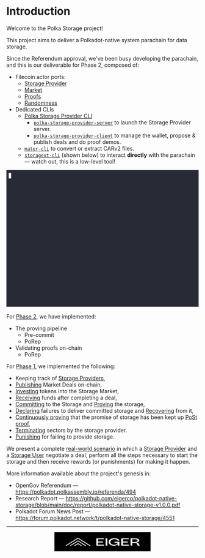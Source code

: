 # Introduction

Welcome to the Polka Storage project!

This project aims to deliver a Polkadot-native system parachain for data storage.

Since the Referendum approval, we've been busy developing the parachain,
and this is our deliverable for Phase 2, composed of:

- Filecoin actor ports:
  - [Storage Provider](./architecture/pallets/storage-provider.md)
  - [Market](./architecture/pallets/market.md)
  - [Proofs](./architecture/pallets/proofs.md)
  - [Randomness](./architecture/pallets/randomness.md)
- Dedicated CLIs
  - [Polka Storage Provider CLI](./storage-provider-cli/index.md)
    - [`polka-storage-provider-server`](./storage-provider-cli/server.md) to launch the Storage Provider server.
    - [`polka-storage-provider-client`](./storage-provider-cli/client/index.md) to manage the wallet, propose & publish deals and do proof demos.
  - [`mater-cli`](./mater-cli/index.md) to convert or extract CARv2 files.
  - [`storagext-cli`](./storagext-cli/index.md) (shown below) to interact **directly** with the parachain — watch out, this is a low-level tool!

<p>
    <img
        src="images/showcase/cli_basic.gif"
        alt="Polka Storage CLI tooling showcase">
</p>

For [Phase 2](https://polkadot.polkassembly.io/referenda/1150), we have implemented:

<!-- TODO(8/11): finish this with input from the team -->

- The proving pipeline
  - Pre-commit
  - PoRep
- Validating proofs on-chain
  - PoRep

For [Phase 1](https://polkadot.polkassembly.io/referenda/494), we implemented the following:

- Keeping track of [Storage Providers](./glossary.md#storage-provider),
- [Publishing](./architecture/pallets/market.md#publish_storage_deals) Market Deals on-chain,
- [Investing](./architecture/pallets/market.md#add_balance) tokens into the Storage Market,
- [Receiving](./architecture/pallets/market.md#settle_deal_payments) funds after completing a deal,
- [Committing](./architecture/pallets/storage-provider.md#pre_commit_sector) to the Storage and [Proving](./architecture/pallets/storage-provider.md#prove_commit_sectors) the storage,
- [Declaring](./architecture/pallets/storage-provider.md#prove_commit_sectors) failures to deliver committed storage and [Recovering](./architecture/pallets/storage-provider.md#declaring-storage-faults-recovered) from it,
- [Continuously proving](./architecture/pallets/storage-provider.md#submit_windowed_post) that the promise of storage has been kept up [PoSt proof](./glossary.md#proofs),
- [Terminating](./architecture/pallets/storage-provider.md#terminate_sectors) sectors by the storage provider.
- [Punishing](./architecture/pallets/storage-provider.md#events) for failing to provide storage.

We present a complete [real-world scenario](./getting-started/demo.md) in which a [Storage Provider](./glossary.md#storage-provider) and a [Storage User](./glossary.md#storage-user) negotiate a deal, perform all the steps necessary to start the storage and then receive rewards (or punishments) for making it happen.

More information available about the project's genesis in:

- OpenGov Referendum — <https://polkadot.polkassembly.io/referenda/494>
- Research Report — <https://github.com/eigerco/polkadot-native-storage/blob/main/doc/report/polkadot-native-storage-v1.0.0.pdf>
- Polkadot Forum News Post — <https://forum.polkadot.network/t/polkadot-native-storage/4551>

---

<p>
    <a href="https://eiger.co">
        <img
            src="images/logo.svg"
            alt="Eiger Oy"
            style="height: 50px; display: block; margin-left: auto; margin-right: auto; width: 50%;">
    </a>
</p>
